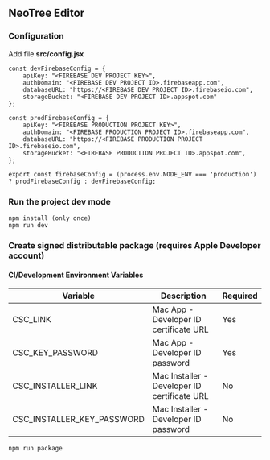 ## NeoTree Editor

### Configuration

Add file **src/config.jsx**
```
const devFirebaseConfig = {
    apiKey: "<FIREBASE DEV PROJECT KEY>",
    authDomain: "<FIREBASE DEV PROJECT ID>.firebaseapp.com",
    databaseURL: "https://<FIREBASE DEV PROJECT ID>.firebaseio.com",
    storageBucket: "<FIREBASE DEV PROJECT ID>.appspot.com"
};

const prodFirebaseConfig = {
    apiKey: "<FIREBASE PRODUCTION PROJECT KEY>",
    authDomain: "<FIREBASE PRODUCTION PROJECT ID>.firebaseapp.com",
    databaseURL: "https://<FIREBASE PRODUCTION PROJECT ID>.firebaseio.com",
    storageBucket: "<FIREBASE PRODUCTION PROJECT ID>.appspot.com",
};

export const firebaseConfig = (process.env.NODE_ENV === 'production') ? prodFirebaseConfig : devFirebaseConfig;
```

### Run the project dev mode
```
npm install (only once)
npm run dev
```

### Create signed distributable package (requires Apple Developer account)

#### CI/Development Environment Variables

| Variable                   | Description                                  | Required |
|----------------------------|----------------------------------------------|----------|
| CSC_LINK                   | Mac App - Developer ID certificate URL       | Yes      |
| CSC_KEY_PASSWORD           | Mac App - Developer ID password              | Yes      |
| CSC_INSTALLER_LINK         | Mac Installer - Developer ID certificate URL | No       |
| CSC_INSTALLER_KEY_PASSWORD | Mac Installer - Developer ID password        | No       |


```
npm run package
```